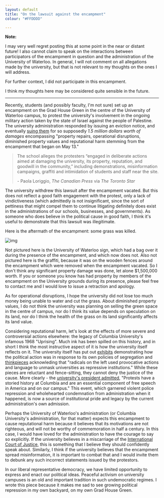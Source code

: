 ```yaml
---
layout: default
title: "On the lawsuit against the encampment"
colour: "#FFDDDD"

---
```


**Note:**

I may very well regret posting this at some point in the near or distant future! I also cannot claim to speak on the interactions between participators of the encampment in question and the administration of the University of Waterloo. In general, I will not comment on all allegations made by the university, but that is not relevant to my thoughts on the ones I will address.

For further context, I did not participate in this encampment.

I think my thoughts here may be considered quite sensible in the future.

---

Recently, students (and possibly faculty, I'm not sure) set up an encampment on the Grad House Green in the centre of the University of Waterloo campus, to protest the university's involvement in the ongoing military action taken by the state of Israel against the people of Palestine. The university administration responded by issuing an eviction notice, and eventually [suing them](https://www.thestar.com/news/ontario/uwaterloo-sues-pro-palestinian-protest-encampment-seeks-1-5m-in-compensation/article_5002a1ab-beae-5e19-bb11-f6abc4b90947.html) for so supposedly *1.5 million dollars worth of damages* encompassing "property repairs, operational disruptions, diminished property values and reputational harm stemming from the encampment that began on May 13."

> The school alleges the protesters “engaged in deliberate actions aimed at damaging the university, its property, reputation, and goodwill in the community,” including demonstrations, misinformation campaigns, graffiti and intimidation of students and staff near the site.
>
> \- Paola Loriggio, *The Canadian Press* via *The Toronto Star*

The university withdrew this lawsuit after the encampment vacated. But this does not reflect a good faith engagement with the protest, only a lack of vindictiveness (which admittedly is not insignificant, since the sort of pettiness that might compel them to continue litigating definitely does exist in the administrations of our schools, businesses, and governments). As someone who does believe in the political cause in good faith, I think it's useful to demonstrate that this lawsuit was illegitimate.

Here is the aftermath of the encampment: some grass was killed.

![img](https://rikingurditta.github.io/blog/img/encampment-aftermath.png)

Not pictured here is the University of Waterloo sign, which had a bag over it during the presence of the encampment, and which now does not. Also not pictured here is the graffiti, because it was on the wooden fences around the encampment which were removed when the encampment vacated. So I don't think any significant property damage was done, let alone $1,500,000 worth. If you or someone you know has had property by members of the encampment on the University grounds during its presence, please feel free to contact me and I would love to issue a retraction and apology.

As for operational disruptions, I hope the university did not lose too much money being unable to water and cut the grass. About diminished property values, I do not think the university was planning on selling the green space in the centre of campus, nor do I think its value depends on speculation on its land, nor do I think the health of the grass on its land significantly affects its land value.

Considering reputational harm, let's look at the effects of more severe and controversial actions elsewhere: the legacy of Columbia University's infamous 1968 "Uprising". Much ink has been spilled on this history, and in short I think the most instructive aspect of it is how the university itself reflects on it. The university itself has put out [exhibits](https://exhibitions.library.columbia.edu/exhibits/show/1968/causes/gym) demonstrating how the political action was in response to its own policies of segregation and [thinkpieces](https://www.college.columbia.edu/cct/issue/spring18/article/how-68-uprising-looks-today) acknowleding that "radicals on the left used provocative actions and language to unmask universities as repressive institutions." While these pieces are reluctant and fence-sitting, they cannot deny the justice of the cause. More clearly - the [university's president admitted](https://president.columbia.edu/news/statement-columbia-university-president-minouche-shafik-4-18), "Protests have a storied history at Columbia and are an essential component of free speech in America and on our campus." This event, which garnered violent police repression and wholehearted condemnation from administration when it happened, is now a source of institutional pride and legacy by the current administration's own admission.

Perhaps the University of Waterloo's administration (or Columbia University's administration, for that matter) expects this encampment to cause reputational harm because it believes that its motivations are not righteous, and will not be worthy of commemoration in half a century. In this case, I would have loved for the administration to have the courage to say so explicitly. If the university believes in a miscarriage of the [International Court of Justice](https://www.cbc.ca/news/world/icj-israel-gaza-military-campaign-1.7213567), this is something that I believe they should confidently speak about. Similarly, I think if the university believes that the encampment spread misinformation, it is important to combat that and I would invite them to debunk any such incorrect statements issued by the protestors.

In our liberal representative democracy, we have limited opportunity to express and enact our political ideas. Peaceful activism on university campuses is an old and important tradition in such undemocratic regimes. I wrote this piece because it makes me sad to see growing political repression in my own backyard, on my own Grad House Green.
